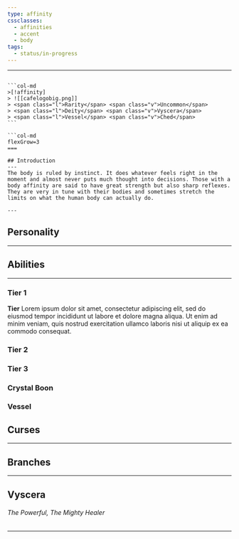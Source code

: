 ```yaml
---
type: affinity
cssclasses:
  - affinities
  - accent
  - body
tags:
  - status/in-progress
---
```


---

````col

```col-md
>[!affinity]
> ![[cafelogobig.png]]
> <span class="l">Rarity</span> <span class="v">Uncommon</span>
> <span class="l">Deity</span> <span class="v">Vyscera</span>
> <span class="l">Vessel</span> <span class="v">Ched</span>
```

```col-md
flexGrow=3
===

## Introduction
---
The body is ruled by instinct. It does whatever feels right in the moment and almost never puts much thought into decisions. Those with a body affinity are said to have great strength but also sharp reflexes. They are very in tune with their bodies and sometimes stretch the limits on what the human body can actually do.

---
````

## Personality
---


## Abilities 
---

### Tier 1

**Tier**
Lorem ipsum dolor sit amet, consectetur adipiscing elit, sed do eiusmod tempor incididunt ut labore et dolore magna aliqua. Ut enim ad minim veniam, quis nostrud exercitation ullamco laboris nisi ut aliquip ex ea commodo consequat. 

### Tier 2


### Tier 3


### Crystal Boon


### Vessel


## Curses
---

## Branches
---

## Vyscera
######  The Powerful, The Mighty Healer
----